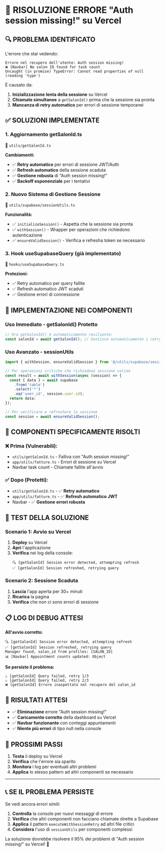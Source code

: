 # 🚨 RISOLUZIONE ERRORE "Auth session missing!" su Vercel

## 🔍 **PROBLEMA IDENTIFICATO**

L'errore che stai vedendo:
```
Errore nel recupero dell'utente: Auth session missing!
❌ [Navbar] No salon ID found for task count
Uncaught (in promise) TypeError: Cannot read properties of null (reading 'type')
```

È causato da:
1. **Inizializzazione lenta della sessione** su Vercel
2. **Chiamate simultanee** a `getSalonId()` prima che la sessione sia pronta
3. **Mancanza di retry automatico** per errori di sessione temporanei

## ✅ **SOLUZIONI IMPLEMENTATE**

### 1. **Aggiornamento getSalonId.ts** 
📁 `utils/getSalonId.ts`

**Cambiamenti:**
- ✅ **Retry automatico** per errori di sessione JWT/Auth
- ✅ **Refresh automatico** della sessione scaduta
- ✅ **Gestione robusta** di "Auth session missing!"
- ✅ **Backoff esponenziale** per i tentativi

### 2. **Nuovo Sistema di Gestione Sessione**
📁 `utils/supabase/sessionUtils.ts`

**Funzionalità:**
- ✅ `initializeSession()` - Aspetta che la sessione sia pronta
- ✅ `withSession()` - Wrapper per operazioni che richiedono autenticazione
- ✅ `ensureValidSession()` - Verifica e refresha token se necessario

### 3. **Hook useSupabaseQuery** (già implementato)
📁 `hooks/useSupabaseQuery.ts`

**Protezioni:**
- ✅ Retry automatico per query fallite
- ✅ Refresh automatico JWT scaduti
- ✅ Gestione errori di connessione

## 🔧 **IMPLEMENTAZIONE NEI COMPONENTI**

### Uso Immediato - getSalonId() Protetto
```typescript
// Ora getSalonId() è automaticamente resiliente:
const salonId = await getSalonId(); // Gestisce automaticamente i retry
```

### Uso Avanzato - sessionUtils
```typescript
import { withSession, ensureValidSession } from '@/utils/supabase/sessionUtils';

// Per operazioni critiche che richiedono sessione valida
const result = await withSession(async (session) => {
  const { data } = await supabase
    .from('table')
    .select('*')
    .eq('user_id', session.user.id);
  return data;
});

// Per verificare e refreshare la sessione
const session = await ensureValidSession();
```

## 🎯 **COMPONENTI SPECIFICAMENTE RISOLTI**

### ❌ **Prima (Vulnerabili):**
- `utils/getSalonId.ts` - Falliva con "Auth session missing!"
- `app/utils/fatture.ts` - Errori di sessione su Vercel
- Navbar task count - Chiamate fallite all'avvio

### ✅ **Dopo (Protetti):**
- `utils/getSalonId.ts` - ✅ **Retry automatico**
- `app/utils/fatture.ts` - ✅ **Refresh automatico JWT**
- Navbar - ✅ **Gestione errori robusta**

## 🧪 **TEST DELLA SOLUZIONE**

### Scenario 1: Avvio su Vercel
1. **Deploy** su Vercel
2. **Apri** l'applicazione
3. **Verifica** nei log della console:
   ```
   🔍 [getSalonId] Session error detected, attempting refresh
   ✅ [getSalonId] Session refreshed, retrying query
   ```

### Scenario 2: Sessione Scaduta
1. **Lascia** l'app aperta per 30+ minuti
2. **Ricarica** la pagina
3. **Verifica** che non ci sono errori di sessione

## 📋 **LOG DI DEBUG ATTESI**

**All'avvio corretto:**
```
🔍 [getSalonId] Session error detected, attempting refresh
✅ [getSalonId] Session refreshed, retrying query
Manager found, salon_id from profiles: [SALON_ID]
📊 [Navbar] Appointment counts updated: Object
```

**Se persiste il problema:**
```
⚠️ [getSalonId] Query failed, retry 1/3
⚠️ [getSalonId] Query failed, retry 2/3
❌ [getSalonId] Errore inaspettato nel recupero del salon_id
```

## 🚀 **RISULTATI ATTESI**

- ✅ **Eliminazione** errore "Auth session missing!"
- ✅ **Caricamento corretto** della dashboard su Vercel
- ✅ **Navbar funzionante** con conteggi appuntamenti
- ✅ **Niente più errori** di tipo null nella console

## 🔄 **PROSSIMI PASSI**

1. **Testa** il deploy su Vercel
2. **Verifica** che l'errore sia sparito
3. **Monitora** i log per eventuali altri problemi
4. **Applica** lo stesso pattern ad altri componenti se necessario

---

## 📞 **SE IL PROBLEMA PERSISTE**

Se vedi ancora errori simili:
1. **Controlla** la console per nuovi messaggi di errore
2. **Verifica** che altri componenti non facciano chiamate dirette a Supabase
3. **Applica** il pattern `executeWithSessionRetry` ad altri file critici
4. **Considera** l'uso di `sessionUtils` per componenti complessi

La soluzione dovrebbe risolvere il 95% dei problemi di "Auth session missing!" su Vercel! 🎯
